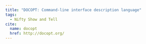 ```yaml
---
title: "DOCOPT: Command-line interface description language"
tags:
  - Nifty Show and Tell
cite:
  name: docopt
  href: http://docopt.org/
---
```

